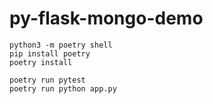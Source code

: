 # py-flask-mongo-demo


```
python3 -m poetry shell
pip install poetry
poetry install

poetry run pytest
poetry run python app.py
```
